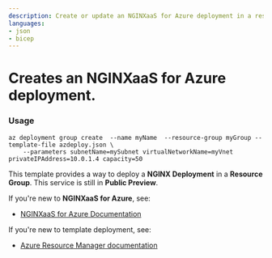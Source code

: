 ```yaml
---
description: Create or update an NGINXaaS for Azure deployment in a resource group associated with a private IP address.
languages:
- json
- bicep
---
```


# Creates an NGINXaaS for Azure deployment.

### Usage
```
az deployment group create  --name myName  --resource-group myGroup --template-file azdeploy.json \
    --parameters subnetName=mySubnet virtualNetworkName=myVnet privateIPAddress=10.0.1.4 capacity=50
```

This template provides a way to deploy a **NGINX Deployment** in a **Resource Group**. This service is still in **Public Preview**.

If you're new to **NGINXaaS for Azure**, see:

- [NGINXaaS for Azure Documentation](https://docs.nginx.com/nginxaas/azure/)

If you're new to template deployment, see:

- [Azure Resource Manager documentation](https://docs.microsoft.com/azure/azure-resource-manager/)
